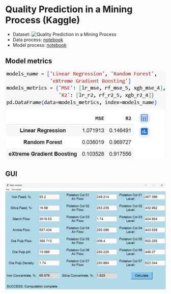 # Quality Prediction in a Mining Process (Kaggle)
- Dataset: ![Quality Prediction in a Mining Process](https://www.kaggle.com/datasets/edumagalhaes/quality-prediction-in-a-mining-process)
- Data process: [notebook](https://github.com/Alekselion/mining-prediction/blob/master/ipynb/dataset.ipynb)
- Model process: [notebook](https://github.com/Alekselion/mining-prediction/blob/master/ipynb/models.ipynb)

## Model metrics
![Metrics](images/metrics.jpg)

## GUI
![GUI](images/result.jpg)
